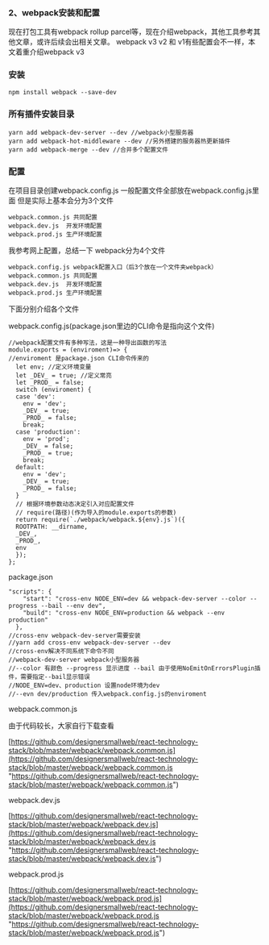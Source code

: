### 2、webpack安装和配置 ###
现在打包工具有webpack rollup parcel等，现在介绍webpack，其他工具参考其他文章，或许后续会出相关文章。
webpack v3 v2 和 v1有些配置会不一样，本文着重介绍webpack v3
### 安装 ###
    npm install webpack --save-dev
### 所有插件安装目录 ###
    yarn add webpack-dev-server --dev //webpack小型服务器
    yarn add webpack-hot-middleware --dev //另外搭建的服务器热更新插件
    yarn add webpack-merge --dev //合并多个配置文件
### 配置 ###
在项目目录创建webpack.config.js
一般配置文件全部放在webpack.config.js里面
但是实际上基本会分为3个文件

    webpack.common.js 共同配置
    webpack.dev.js  开发环境配置
    webpack.prod.js 生产环境配置

我参考网上配置，总结一下
webpack分为4个文件

    webpack.config.js webpack配置入口（后3个放在一个文件夹webpack）
    webpack.common.js 共同配置
    webpack.dev.js  开发环境配置
    webpack.prod.js 生产环境配置

下面分别介绍各个文件

webpack.config.js(package.json里边的CLI命令是指向这个文件)

    //webpack配置文件有多种写法，这是一种导出函数的写法
    module.exports = (enviroment)=> {
    //enviroment 是package.json CLI命令传来的
      let env; //定义环境变量
      let _DEV_ = true; //定义常亮
      let _PROD_ = false;
      switch (enviroment) {
      case 'dev':
        env = 'dev';
        _DEV_ = true;
        _PROD_ = false;
        break;
      case 'production':
        env = 'prod';
        _DEV_ = false;
        _PROD_ = true;
        break;
      default:
        env = 'dev';
        _DEV_ = true;
        _PROD_ = false;
      }
      // 根据环境参数动态决定引入对应配置文件
      // require(路径)(作为导入的module.exports的参数)
      return require(`./webpack/webpack.${env}.js`)({
      ROOTPATH: __dirname,
      _DEV_,
      _PROD_,
      env
      });
    };

package.json

    "scripts": {
        "start": "cross-env NODE_ENV=dev && webpack-dev-server --color --progress --bail --env dev",
        "build": "cross-env NODE_ENV=production && webpack --env production"
      },
    //cross-env webpack-dev-server需要安装
    //yarn add cross-env webpack-dev-server --dev
    //cross-env解决不同系统下命令不同
    //webpack-dev-server webpack小型服务器
    //--color 有颜色 --progress 显示进度 --bail 由于使用NoEmitOnErrorsPlugin插件，需要指定--bail显示错误
    //NODE_ENV=dev、production 设置node环境为dev
    //--evn dev/production 传入webpack.config.js的enviroment

webpack.common.js

由于代码较长，大家自行下载查看

[https://github.com/designersmallweb/react-technology-stack/blob/master/webpack/webpack.common.js](https://github.com/designersmallweb/react-technology-stack/blob/master/webpack/webpack.common.js "https://github.com/designersmallweb/react-technology-stack/blob/master/webpack/webpack.common.js")

webpack.dev.js

[https://github.com/designersmallweb/react-technology-stack/blob/master/webpack/webpack.dev.js](https://github.com/designersmallweb/react-technology-stack/blob/master/webpack/webpack.dev.js "https://github.com/designersmallweb/react-technology-stack/blob/master/webpack/webpack.dev.js")

webpack.prod.js

[https://github.com/designersmallweb/react-technology-stack/blob/master/webpack/webpack.prod.js](https://github.com/designersmallweb/react-technology-stack/blob/master/webpack/webpack.prod.js "https://github.com/designersmallweb/react-technology-stack/blob/master/webpack/webpack.prod.js")